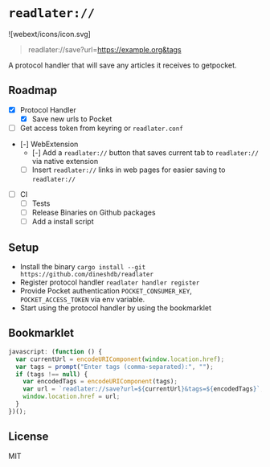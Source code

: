# `readlater://`

![webext/icons/icon.svg]

> readlater://save?url=https://example.org&tags

A protocol handler that will save any articles it receives to getpocket.

## Roadmap

- [x] Protocol Handler
  - [x] Save new urls to Pocket
- [ ] Get access token from keyring or `readlater.conf`
- [-] WebExtension
  - [-] Add a `readlater://` button that saves current tab to `readlater://` via native extension
  - [ ] Insert `readlater://` links in web pages for easier saving to `readlater://`
- [ ] CI
  - [ ] Tests
  - [ ] Release Binaries on Github packages
  - [ ] Add a install script

## Setup

- Install the binary `cargo install --git https://github.com/dineshdb/readlater`
- Register protocol handler `readlater handler register`
- Provide Pocket authentication `POCKET_CONSUMER_KEY`, `POCKET_ACCESS_TOKEN` via
  env variable.
- Start using the protocol handler by using the bookmarklet

## Bookmarklet

```javascript
javascript: (function () {
  var currentUrl = encodeURIComponent(window.location.href);
  var tags = prompt("Enter tags (comma-separated):", "");
  if (tags !== null) {
    var encodedTags = encodeURIComponent(tags);
    var url = `readlater://save?url=${currentUrl}&tags=${encodedTags}`;
    window.location.href = url;
  }
})();
```

## License

MIT
